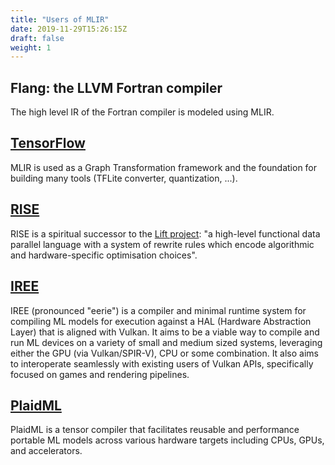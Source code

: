 ```yaml
---
title: "Users of MLIR"
date: 2019-11-29T15:26:15Z
draft: false
weight: 1
---
```


## Flang: the LLVM Fortran compiler

The high level IR of the Fortran compiler is modeled using MLIR.

## [TensorFlow](https://www.tensorflow.org/mlir)
  MLIR is used as a Graph Transformation framework and the foundation for
  building many tools (TFLite converter, quantization, ...).

## [RISE](https://rise-lang.org/)

RISE is a spiritual successor to the
[Lift project](http://www.lift-project.org/): "a high-level functional data
parallel language with a system of rewrite rules which encode algorithmic
and hardware-specific optimisation choices".

## [IREE](https://github.com/google/iree)

IREE (pronounced "eerie") is a compiler and minimal runtime system for compiling ML models for execution against a HAL (Hardware Abstraction Layer) that is aligned with Vulkan. It aims to be a viable way to compile and run ML devices on a variety of small and medium sized systems, leveraging either the GPU (via Vulkan/SPIR-V), CPU or some combination. It also aims to interoperate seamlessly with existing users of Vulkan APIs, specifically focused on games and rendering pipelines.

## [PlaidML](https://github.com/plaidml/plaidml)

PlaidML is a tensor compiler that facilitates reusable and performance portable ML models across various hardware targets including CPUs, GPUs, and accelerators.
